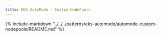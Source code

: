 ```yaml
---
title: EKS AutoMode - Custom NodePools
---
```


{%
   include-markdown "../../../patterns/eks-automode/automode-custom-nodepools/README.md"
%}
